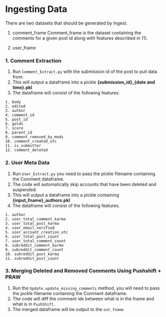 # Ingesting Data

There are two datasets that should be generated by Ingest.
1. comment_frame
   Comment_frame is the dataset containing the comments for a given post id along with features described in (1).
   
2. user_frame

### 1. Comment Extraction

1. Run `Comment_Extract.py` with the submission id of the post to pull data from.
2. This will output a dataframe into a pickle **{submission_id}_{date and time}.pkl** 
3. The dataframe will consist of the following features.
```
1. body
2. edited
3. author
4. comment_id
5. post_id
6. golds
7. score
8. parent_id
9. comment_removed_by_mods
10. comment_created_utc
11. is_submitter
12. comment_deleted
```


### 2. User Meta Data

1. Run `User_Extract.py` you need to pass the pickle filename containing the Comment dataframe.
2. The code will automatically skip accounts that have been deleted and suspended.
3. This will output a dataframe into a pickle containing **{input_fname}_authors.pkl**
4. The dataframe will consist of the following features.
```
1. author
2. user_total_comment_karma
3. user_total_post_karma
4. user_email_verified
5. user_account_creation_utc
6. user_total_post_count
7. user_total_comment_count
8. subreddit_comment_karma
9. subreddit_comment_count
10. subreddit_post_karma
11. subreddit_post_count
```


### 3. Merging Deleted and Removed Comments Using Pushshift + PRAW
1. Run the `Update.update_missing_comments` method, you will need to pass the pickle filename containing the Comment 
dataframe.
2. The code will diff the comment ids between what is in the frame and what is in `PushShift`. 
3. The merged dataframe will be output to the `out_fname`
